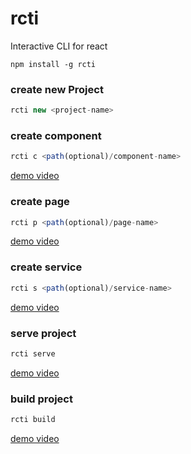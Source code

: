 # rcti
Interactive CLI for react 
```jaascript
npm install -g rcti
```
### create new Project
```javascript
rcti new <project-name> 
```
### create component
```javascript
rcti c <path(optional)/component-name>
```
[demo video](https://youtu.be/mgoquXeZXO4)

### create  page
```javascript
rcti p <path(optional)/page-name>
```
[demo video](https://youtu.be/6L6C7pCuUsM)

### create service 
```javascript
rcti s <path(optional)/service-name>
```
[demo video](https://youtu.be/i4XBdt5sK-o)

### serve project
```javascript
rcti serve
```
[demo video](https://youtu.be/a76x4pu0EPY)

### build project
```javascript
rcti build
```
[demo video](https://youtu.be/vSbTC5jycmU)